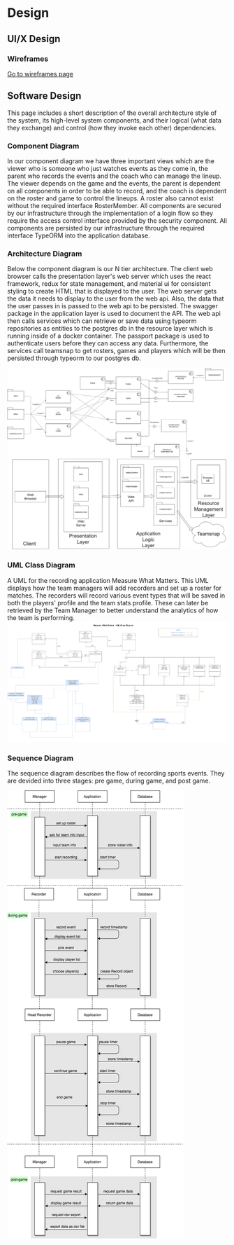 # Design

## UI/X Design

### Wireframes

[Go to wireframes page](wireframes)

## Software Design

This page includes a short description of the overall architecture style of the system, its high-level system components, and their logical (what data they exchange) and control (how they invoke each other) dependencies.

### Component Diagram

In our component diagram we have three important views which are the viewer who is someone who just watches events as they come in, the parent who records the events and the coach who can manage the lineup. The viewer depends on the game and the events, the parent is dependent on all components in order to be able to record, and the coach is dependent on the roster and game to control the lineups. A roster also cannot exist without the required interface RosterMember. All components are secured by our infrastructure through the implementation of a login flow so they require the access control interface provided by the security component. All components are persisted by our infrastructure through the required interface TypeORM into the application database.

### Architecture Diagram

Below the component diagram is our N tier architecture. The client web browser calls the presentation layer's web server which uses the react framework, redux for state management, and material ui for consistent styling to create HTML that is displayed to the user. The web server gets the data it needs to display to the user from the web api. Also, the data that the user passes in is passed to the web api to be persisted. The swagger package in the application layer is used to document the API. The web api then calls services which can retrieve or save data using typeorm repositories as entities to the postgres db in the resource layer which is running inside of a docker container. The passport package is used to authenticate users before they can access any data. Furthermore, the services call teamsnap to get rosters, games and players which will be then persisted through typeorm to our postgres db.

![ComponentDiagrams](../images/design/componentDiagram/component-diagram.png)

### UML Class Diagram

A UML for the recording application Measure What Matters. This UML displays how the team managers will add recorders and set up a roster for matches. The recorders will record various event types that will be saved in both the players' profile and the team stats profile. These can later be retrieved by the Team Manager to better understand the analytics of how the team is performing.
![UML](../images/design/UML/UML.png)

### Sequence Diagram

The sequence diagram describes the flow of recording sports events. They are devided into three stages: pre game, during game, and post game.

![Sequence](../images/design/sequenceDiagram/sequence.png)
